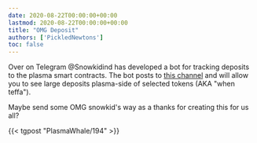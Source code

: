 ```yaml
---
date: 2020-08-22T00:00:00+00:00
lastmod: 2020-08-22T00:00:00+00:00
title: "OMG Deposit"
authors: ['PickledNewtons']
toc: false
---
```


Over on Telegram @Snowkidind has developed a bot for tracking deposits to the plasma smart contracts. The bot posts to [this channel](https://t.me/PlasmaWhale) and will allow you to see large deposits plasma-side of selected tokens (AKA "when teffa").

Maybe send some OMG snowkid's way as a thanks for creating this for us all?

{{< tgpost "PlasmaWhale/194" >}}